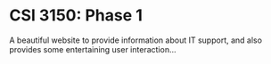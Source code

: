 # CSI 3150: Phase 1
A beautiful website to provide information about IT support, and also provides some entertaining user interaction...
